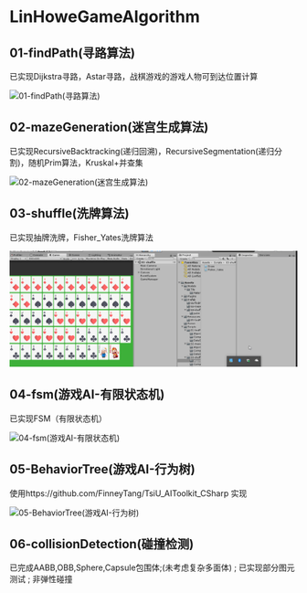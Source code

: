 # LinHoweGameAlgorithm

## 01-findPath(寻路算法)

已实现Dijkstra寻路，Astar寻路，战棋游戏的游戏人物可到达位置计算

![01-findPath(寻路算法)](http://p9sfkx5v1.bkt.clouddn.com/01-findpath.gif)

## 02-mazeGeneration(迷宫生成算法)

已实现RecursiveBacktracking(递归回溯)，RecursiveSegmentation(递归分割)，随机Prim算法，Kruskal+并查集

![02-mazeGeneration(迷宫生成算法)](http://p9sfkx5v1.bkt.clouddn.com/02-mazeGeneration.gif)



## 03-shuffle(洗牌算法)

已实现抽牌洗牌，Fisher_Yates洗牌算法

![03-shuffle(洗牌算法)](https://raw.githubusercontent.com/IceLanguage/icelanguage.github.io/master/images/03-03-shuffle.gif)

## 04-fsm(游戏AI-有限状态机)

已实现FSM（有限状态机）

![04-fsm(游戏AI-有限状态机)](https://raw.githubusercontent.com/IceLanguage/icelanguage.github.io/master/images/04-fsm.gif)

## 05-BehaviorTree(游戏AI-行为树)

使用https://github.com/FinneyTang/TsiU_AIToolkit_CSharp 实现

![05-BehaviorTree(游戏AI-行为树)](http://p9sfkx5v1.bkt.clouddn.com/05-behaviorTree.gif)

## 06-collisionDetection(碰撞检测)

已完成AABB,OBB,Sphere,Capsule包围体;(未考虑复杂多面体) ; 已实现部分图元测试 ; 非弹性碰撞
